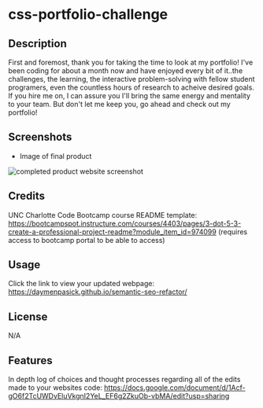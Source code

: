 # css-portfolio-challenge

## Description

First and foremost, thank you for taking the time to look at my portfolio! I've been coding for about a month now and have enjoyed every bit of it..the challenges, the learning, the interactive problem-solving with fellow student programers, even the countless hours of research to acheive desired goals. If you hire me on, I can assure you I'll bring the same energy and mentality to your team. But don't let me keep you, go ahead and check out my portfolio!

## Screenshots

- Image of final product 

![completed product website screenshot](assets/images/2023-Horiseon-Social-Solution-Services.png)

## Credits
UNC Charlotte Code Bootcamp course README template: https://bootcampspot.instructure.com/courses/4403/pages/3-dot-5-3-create-a-professional-project-readme?module_item_id=974099 
(requires access to bootcamp portal to be able to access)

## Usage

Click the link to view your updated webpage: 
https://daymenpasick.github.io/semantic-seo-refactor/


## License

N/A

## Features

In depth log of choices and thought processes regarding all of the edits made to your websites code:
https://docs.google.com/document/d/1Acf-gO6f2TcUWDvEluVkgnI2YeL_EF6g2ZkuOb-vbMA/edit?usp=sharing
